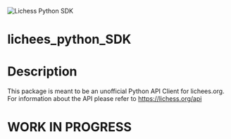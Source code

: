 ![Lichess Python SDK](https://github.com/amasend/lichees_python_SDK/workflows/Lichess%20Python%20SDK/badge.svg?branch=master)
# lichees_python_SDK

# Description
This package is meant to be an unofficial Python API Client for lichees.org.  
For information about the API please refer to https://lichess.org/api

# WORK IN PROGRESS
